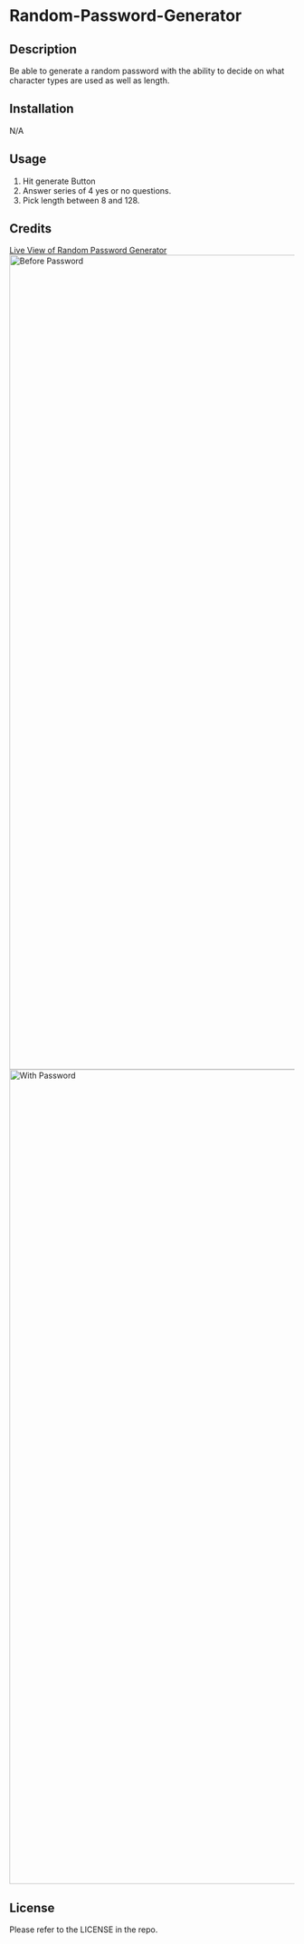 # Random-Password-Generator

## Description

Be able to generate a random password with the ability to decide on what character types are used as well as length. 

## Installation

N/A

## Usage

1. Hit generate Button 
2. Answer series of 4 yes or no questions. 
3. Pick length between 8 and 128.


## Credits

[Live View of Random Password Generator](https://cebrero11.github.io/Random-Password-Generator/)
<img width="1440" alt="Before Password" src="https://user-images.githubusercontent.com/43153891/202588014-0c72e3fa-cf8e-425a-b76a-35d01cfbe04b.png">
<img width="1440" alt="With Password" src="https://user-images.githubusercontent.com/43153891/202588028-d1758191-cd38-4766-b4b7-f1a02d30f048.png">

## License

Please refer to the LICENSE in the repo.

